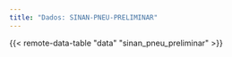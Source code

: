 ```yaml
---
title: "Dados: SINAN-PNEU-PRELIMINAR"
---
```


{{< remote-data-table "data" "sinan_pneu_preliminar" >}}
